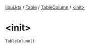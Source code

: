 [libui.ktx](../../README.md) / [Table](../README.md) / [TableColumn](README.md) / [&lt;init&gt;](-init-.md)

# &lt;init&gt;

`TableColumn()`